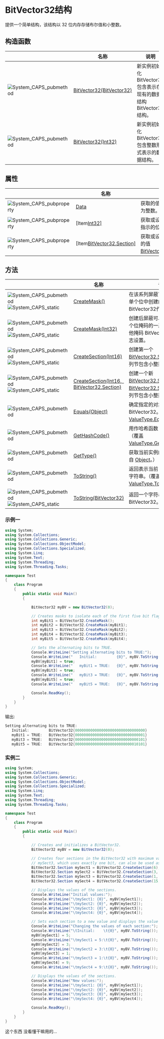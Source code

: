 # BitVector32结构

提供一个简单结构，该结构以 32 位内存存储布尔值和小整数。



## 构造函数

|                                          | 名称                                       | 说明                                       |
| ---------------------------------------- | ---------------------------------------- | ---------------------------------------- |
| ![System_CAPS_pubmethod](https://i-msdn.sec.s-msft.com/dynimg/IC91302.jpeg) | [BitVector32(BitVector32)](https://msdn.microsoft.com/zh-cn/library/c655e8ss(v=vs.110).aspx) | 新实例初始化 BitVector32 包含表示在现有的数据结构 BitVector32 结构。 |
| ![System_CAPS_pubmethod](https://i-msdn.sec.s-msft.com/dynimg/IC91302.jpeg) | [BitVector32(Int32)](https://msdn.microsoft.com/zh-cn/library/2zxz5d6h(v=vs.110).aspx) | 新实例初始化 BitVector32 包含整数形式表示的数据结构。        |

## 属性

|                                          | 名称                                       | 说明                                       |
| ---------------------------------------- | ---------------------------------------- | ---------------------------------------- |
| ![System_CAPS_pubproperty](https://i-msdn.sec.s-msft.com/dynimg/IC74937.jpeg) | [Data](https://msdn.microsoft.com/zh-cn/library/system.collections.specialized.bitvector32.data(v=vs.110).aspx) | 获取的值 BitVector32 为整数。                    |
| ![System_CAPS_pubproperty](https://i-msdn.sec.s-msft.com/dynimg/IC74937.jpeg) | [Item[Int32\]](https://msdn.microsoft.com/zh-cn/library/a3ddh1xt(v=vs.110).aspx) | 获取或设置由指定屏蔽指示的位标志的状态。                     |
| ![System_CAPS_pubproperty](https://i-msdn.sec.s-msft.com/dynimg/IC74937.jpeg) | [Item[BitVector32.Section\]](https://msdn.microsoft.com/zh-cn/library/2hh1kh1b(v=vs.110).aspx) | 获取或设置存储在指定的值 [BitVector32.Section](https://msdn.microsoft.com/zh-cn/library/system.collections.specialized.bitvector32.section(v=vs.110).aspx)。 |

## 方法

|                                          | 名称                                       | 说明                                       |
| ---------------------------------------- | ---------------------------------------- | ---------------------------------------- |
| ![System_CAPS_pubmethod](https://i-msdn.sec.s-msft.com/dynimg/IC91302.jpeg)![System_CAPS_static](https://i-msdn.sec.s-msft.com/dynimg/IC64394.jpeg) | [CreateMask()](https://msdn.microsoft.com/zh-cn/library/asbhstzz(v=vs.110).aspx) | 在该系列屏蔽可以用于检索中的单个位中创建的第一个掩码 BitVector32作为位标志设置。 |
| ![System_CAPS_pubmethod](https://i-msdn.sec.s-msft.com/dynimg/IC91302.jpeg)![System_CAPS_static](https://i-msdn.sec.s-msft.com/dynimg/IC64394.jpeg) | [CreateMask(Int32)](https://msdn.microsoft.com/zh-cn/library/4tceh7wh(v=vs.110).aspx) | 创建后屏蔽可以用于检索中的单个位掩码的一系列中的指定的其他掩码 BitVector32 作为位标志设置。 |
| ![System_CAPS_pubmethod](https://i-msdn.sec.s-msft.com/dynimg/IC91302.jpeg)![System_CAPS_static](https://i-msdn.sec.s-msft.com/dynimg/IC64394.jpeg) | [CreateSection(Int16)](https://msdn.microsoft.com/zh-cn/library/9sxdk3tb(v=vs.110).aspx) | 创建第一个 [BitVector32.Section](https://msdn.microsoft.com/zh-cn/library/system.collections.specialized.bitvector32.section(v=vs.110).aspx) 中的一系列节包含小整数。 |
| ![System_CAPS_pubmethod](https://i-msdn.sec.s-msft.com/dynimg/IC91302.jpeg)![System_CAPS_static](https://i-msdn.sec.s-msft.com/dynimg/IC64394.jpeg) | [CreateSection(Int16, BitVector32.Section)](https://msdn.microsoft.com/zh-cn/library/530d8529(v=vs.110).aspx) | 创建一个新 [BitVector32.Section](https://msdn.microsoft.com/zh-cn/library/system.collections.specialized.bitvector32.section(v=vs.110).aspx) 后面指定 [BitVector32.Section](https://msdn.microsoft.com/zh-cn/library/system.collections.specialized.bitvector32.section(v=vs.110).aspx) 中的一系列节包含小整数。 |
| ![System_CAPS_pubmethod](https://i-msdn.sec.s-msft.com/dynimg/IC91302.jpeg) | [Equals(Object)](https://msdn.microsoft.com/zh-cn/library/xtz9abhe(v=vs.110).aspx) | 确定指定的对象是否等于 BitVector32。（覆盖 [ValueType.Equals(Object)](https://msdn.microsoft.com/zh-cn/library/2dts52z7(v=vs.110).aspx)。） |
| ![System_CAPS_pubmethod](https://i-msdn.sec.s-msft.com/dynimg/IC91302.jpeg) | [GetHashCode()](https://msdn.microsoft.com/zh-cn/library/system.collections.specialized.bitvector32.gethashcode(v=vs.110).aspx) | 用作哈希函数 BitVector32。（覆盖 [ValueType.GetHashCode()](https://msdn.microsoft.com/zh-cn/library/system.valuetype.gethashcode(v=vs.110).aspx)。） |
| ![System_CAPS_pubmethod](https://i-msdn.sec.s-msft.com/dynimg/IC91302.jpeg) | [GetType()](https://msdn.microsoft.com/zh-cn/library/system.object.gettype(v=vs.110).aspx) | 获取当前实例的 [Type](https://msdn.microsoft.com/zh-cn/library/system.type(v=vs.110).aspx)。（继承自 [Object](https://msdn.microsoft.com/zh-cn/library/system.object(v=vs.110).aspx)。） |
| ![System_CAPS_pubmethod](https://i-msdn.sec.s-msft.com/dynimg/IC91302.jpeg) | [ToString()](https://msdn.microsoft.com/zh-cn/library/xc3t0k0k(v=vs.110).aspx) | 返回表示当前 BitVector32 的字符串。（覆盖 [ValueType.ToString()](https://msdn.microsoft.com/zh-cn/library/wb77sz3h(v=vs.110).aspx)。） |
| ![System_CAPS_pubmethod](https://i-msdn.sec.s-msft.com/dynimg/IC91302.jpeg)![System_CAPS_static](https://i-msdn.sec.s-msft.com/dynimg/IC64394.jpeg) | [ToString(BitVector32)](https://msdn.microsoft.com/zh-cn/library/42cxswk0(v=vs.110).aspx) | 返回一个字符串，表示指定 BitVector32。                |



### 示例一

```c#
using System;
using System.Collections;
using System.Collections.Generic;
using System.Collections.ObjectModel;
using System.Collections.Specialized;
using System.Linq;
using System.Text;
using System.Threading;
using System.Threading.Tasks;

namespace Test
{
    class Program
    {
        public static void Main()
        {

            BitVector32 myBV = new BitVector32(0);

            // Creates masks to isolate each of the first five bit flags.
            int myBit1 = BitVector32.CreateMask();
            int myBit2 = BitVector32.CreateMask(myBit1);
            int myBit3 = BitVector32.CreateMask(myBit2);
            int myBit4 = BitVector32.CreateMask(myBit3);
            int myBit5 = BitVector32.CreateMask(myBit4);

            // Sets the alternating bits to TRUE.
            Console.WriteLine("Setting alternating bits to TRUE:");
            Console.WriteLine("   Initial:         {0}", myBV.ToString());
            myBV[myBit1] = true;
            Console.WriteLine("   myBit1 = TRUE:   {0}", myBV.ToString());
            myBV[myBit3] = true;
            Console.WriteLine("   myBit3 = TRUE:   {0}", myBV.ToString());
            myBV[myBit5] = true;
            Console.WriteLine("   myBit5 = TRUE:   {0}", myBV.ToString());

            Console.ReadKey();
        }
    }
}
```

输出:

```c#
Setting alternating bits to TRUE:
   Initial:         BitVector32{00000000000000000000000000000000}
   myBit1 = TRUE:   BitVector32{00000000000000000000000000000001}
   myBit3 = TRUE:   BitVector32{00000000000000000000000000000101}
   myBit5 = TRUE:   BitVector32{00000000000000000000000000010101}
```



### 实例二

```c#
using System;
using System.Collections;
using System.Collections.Generic;
using System.Collections.ObjectModel;
using System.Collections.Specialized;
using System.Linq;
using System.Text;
using System.Threading;
using System.Threading.Tasks;

namespace Test
{
    class Program
    {
        public static void Main()
        {

            // Creates and initializes a BitVector32.
            BitVector32 myBV = new BitVector32(0);

            // Creates four sections in the BitVector32 with maximum values 6, 3, 1, and 15.
            // mySect3, which uses exactly one bit, can also be used as a bit flag.
            BitVector32.Section mySect1 = BitVector32.CreateSection(6);
            BitVector32.Section mySect2 = BitVector32.CreateSection(3, mySect1);
            BitVector32.Section mySect3 = BitVector32.CreateSection(1, mySect2);
            BitVector32.Section mySect4 = BitVector32.CreateSection(15, mySect3);

            // Displays the values of the sections.
            Console.WriteLine("Initial values:");
            Console.WriteLine("\tmySect1: {0}", myBV[mySect1]);
            Console.WriteLine("\tmySect2: {0}", myBV[mySect2]);
            Console.WriteLine("\tmySect3: {0}", myBV[mySect3]);
            Console.WriteLine("\tmySect4: {0}", myBV[mySect4]);

            // Sets each section to a new value and displays the value of the BitVector32 at each step.
            Console.WriteLine("Changing the values of each section:");
            Console.WriteLine("\tInitial:    \t{0}", myBV.ToString());
            myBV[mySect1] = 5;
            Console.WriteLine("\tmySect1 = 5:\t{0}", myBV.ToString());
            myBV[mySect2] = 3;
            Console.WriteLine("\tmySect2 = 3:\t{0}", myBV.ToString());
            myBV[mySect3] = 1;
            Console.WriteLine("\tmySect3 = 1:\t{0}", myBV.ToString());
            myBV[mySect4] = 9;
            Console.WriteLine("\tmySect4 = 9:\t{0}", myBV.ToString());

            // Displays the values of the sections.
            Console.WriteLine("New values:");
            Console.WriteLine("\tmySect1: {0}", myBV[mySect1]);
            Console.WriteLine("\tmySect2: {0}", myBV[mySect2]);
            Console.WriteLine("\tmySect3: {0}", myBV[mySect3]);
            Console.WriteLine("\tmySect4: {0}", myBV[mySect4]);

            Console.ReadKey();
        }
    }
}
```

这个东西 没看懂干嘛用的...
